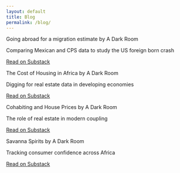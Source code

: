```yaml
---
layout: default
title: Blog
permalink: /blog/
---
```


<div >

  <div class="substack-post-embed"><p lang="en">Going abroad for a migration estimate by A Dark Room</p><p>Comparing Mexican and CPS data to study the US foreign born crash</p><a data-post-link href="https://adarkroom.substack.com/p/going-abroad-for-a-migration-estimate">Read on Substack</a></div>

 <div class="substack-post-embed"><p lang="en">The Cost of Housing in Africa by A Dark Room</p><p>Digging for real estate data in developing economies</p><a data-post-link href="https://adarkroom.substack.com/p/the-cost-of-housing-in-africa">Read on Substack</a></div><script async src="https://substack.com/embedjs/embed.js" charset="utf-8"></script>
  
 <div class="substack-post-embed"><p lang="en">Cohabiting and House Prices by A Dark Room</p><p>The role of real estate in modern coupling</p><a data-post-link href="https://adarkroom.substack.com/p/cohabiting-and-house-prices">Read on Substack</a></div><script async src="https://substack.com/embedjs/embed.js" charset="utf-8"></script>
   
  <div class="substack-post-embed"><p lang="en">Savanna Spirits by A Dark Room</p><p>Tracking consumer confidence across Africa</p><a data-post-link href="https://adarkroom.substack.com/p/savanna-spirits">Read on Substack</a></div>

</div>
<script async src="https://substack.com/embedjs/embed.js" charset="utf-8"></script>
